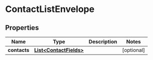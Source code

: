 
# ContactListEnvelope

## Properties
Name | Type | Description | Notes
------------ | ------------- | ------------- | -------------
**contacts** | [**List&lt;ContactFields&gt;**](ContactFields.md) |  |  [optional]



